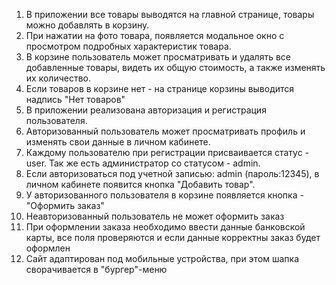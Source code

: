 1. В приложении все товары выводятся на главной странице, товары можно добавлять в корзину.
2. При нажатии на фото товара, появляется модальное окно с просмотром подробных характеристик товара.
3. В корзине пользователь может просматривать и удалять все добавленные товары, видеть их общую стоимость, а также изменять их количество.
4. Если товаров в корзине нет - на странице корзины выводится надпись "Нет товаров"
5. В приложении реализована авторизация и регистрация пользователя.
6. Авторизованный пользователь может просматривать профиль и изменять свои данные в личном кабинете.
7. Каждому пользователю при регистрации присваивается статус - user. Так же есть администратор со статусом - admin. 
8. Если авторизоваться под учетной записью: admin (пароль:12345), в личном кабинете появится кнопка "Добавить товар".
9. У авторизованного пользователя в корзине появляется кнопка - "Оформить заказ"
10. Неавторизованный пользователь не может оформить заказ
11. При оформлении заказа необходимо ввести данные банковской карты, все поля проверяются и если данные корректны заказ будет оформлен
12. Сайт адаптирован под мобильные устройства, при этом шапка сворачивается в "бургер"-меню
